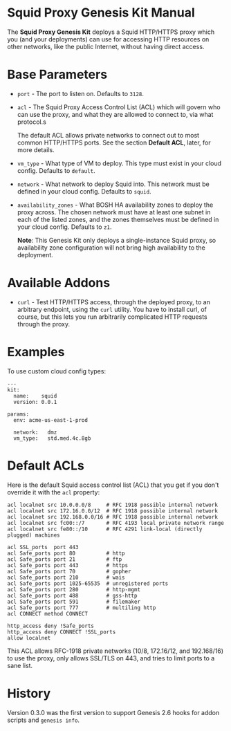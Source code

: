 # Squid Proxy Genesis Kit Manual

The **Squid Proxy Genesis Kit** deploys a Squid HTTP/HTTPS proxy
which you (and your deployments) can use for accessing HTTP
resources on other networks, like the public Internet, without
having direct access.

# Base Parameters

- `port` - The port to listen on.  Defaults to `3128`.

- `acl` - The Squid Proxy Access Control List (ACL) which will
  govern who can use the proxy, and what they are allowed to
  connect to, via what protocol.s

  The default ACL allows private networks to connect out to most
  common HTTP/HTTPS ports.  See the section **Default ACL**,
  later, for more details.

- `vm_type` - What type of VM to deploy.  This type must
  exist in your cloud config.  Defaults to `default`.

- `network` - What network to deploy Squid into.  This network
  must be defined in your cloud config.  Defaults to `squid`.

- `availability_zones` - What BOSH HA availability zones to deploy
  the proxy across.  The chosen network must have at least one
  subnet in each of the listed zones, and the zones themselves
  must be defined in your cloud config.  Defaults to `z1`.

  **Note**: This Genesis Kit only deploys a single-instance Squid
  proxy, so availability zone configuration will not bring high
  availability to the deployment.

# Available Addons

- `curl` - Test HTTP/HTTPS access, through the deployed proxy,
  to an arbitrary endpoint, using the `curl` utility.  You have to
  install curl, of course, but this lets you run arbitrarily
  complicated HTTP requests through the proxy.

# Examples

To use custom cloud config types:

```
---
kit:
  name:    squid
  version: 0.0.1

params:
  env: acme-us-east-1-prod

  network:   dmz
  vm_type:   std.med.4c.8gb
```

# Default ACLs

Here is the default Squid access control list (ACL) that you get
if you don't override it with the `acl` property:

```
acl localnet src 10.0.0.0/8     # RFC 1918 possible internal network
acl localnet src 172.16.0.0/12  # RFC 1918 possible internal network
acl localnet src 192.168.0.0/16 # RFC 1918 possible internal network
acl localnet src fc00::/7       # RFC 4193 local private network range
acl localnet src fe80::/10      # RFC 4291 link-local (directly plugged) machines

acl SSL_ports  port 443
acl Safe_ports port 80          # http
acl Safe_ports port 21          # ftp
acl Safe_ports port 443         # https
acl Safe_ports port 70          # gopher
acl Safe_ports port 210         # wais
acl Safe_ports port 1025-65535  # unregistered ports
acl Safe_ports port 280         # http-mgmt
acl Safe_ports port 488         # gss-http
acl Safe_ports port 591         # filemaker
acl Safe_ports port 777         # multiling http
acl CONNECT method CONNECT

http_access deny !Safe_ports
http_access deny CONNECT !SSL_ports
allow localnet
```

This ACL allows RFC-1918 private networks (10/8, 172.16/12, and
192.168/16) to use the proxy, only allows SSL/TLS on 443, and
tries to limit ports to a sane list.

# History

Version 0.3.0 was the first version to support Genesis 2.6 hooks
for addon scripts and `genesis info`.
